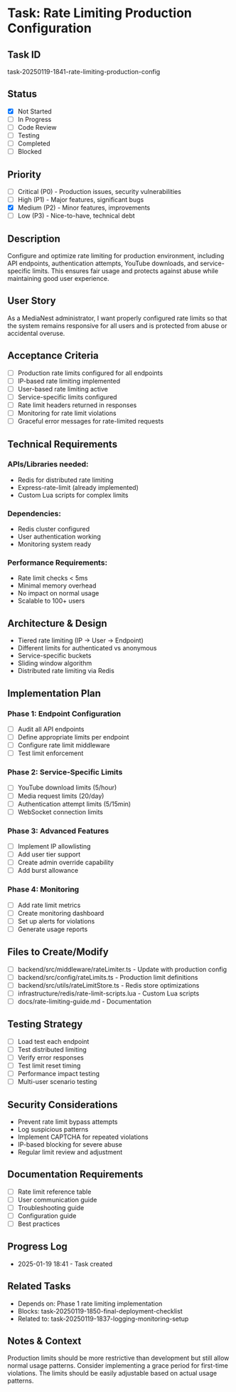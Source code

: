 # Task: Rate Limiting Production Configuration

## Task ID

task-20250119-1841-rate-limiting-production-config

## Status

- [x] Not Started
- [ ] In Progress
- [ ] Code Review
- [ ] Testing
- [ ] Completed
- [ ] Blocked

## Priority

- [ ] Critical (P0) - Production issues, security vulnerabilities
- [ ] High (P1) - Major features, significant bugs
- [x] Medium (P2) - Minor features, improvements
- [ ] Low (P3) - Nice-to-have, technical debt

## Description

Configure and optimize rate limiting for production environment, including API endpoints, authentication attempts, YouTube downloads, and service-specific limits. This ensures fair usage and protects against abuse while maintaining good user experience.

## User Story

As a MediaNest administrator, I want properly configured rate limits so that the system remains responsive for all users and is protected from abuse or accidental overuse.

## Acceptance Criteria

- [ ] Production rate limits configured for all endpoints
- [ ] IP-based rate limiting implemented
- [ ] User-based rate limiting active
- [ ] Service-specific limits configured
- [ ] Rate limit headers returned in responses
- [ ] Monitoring for rate limit violations
- [ ] Graceful error messages for rate-limited requests

## Technical Requirements

### APIs/Libraries needed:

- Redis for distributed rate limiting
- Express-rate-limit (already implemented)
- Custom Lua scripts for complex limits

### Dependencies:

- Redis cluster configured
- User authentication working
- Monitoring system ready

### Performance Requirements:

- Rate limit checks < 5ms
- Minimal memory overhead
- No impact on normal usage
- Scalable to 100+ users

## Architecture & Design

- Tiered rate limiting (IP → User → Endpoint)
- Different limits for authenticated vs anonymous
- Service-specific buckets
- Sliding window algorithm
- Distributed rate limiting via Redis

## Implementation Plan

### Phase 1: Endpoint Configuration

- [ ] Audit all API endpoints
- [ ] Define appropriate limits per endpoint
- [ ] Configure rate limit middleware
- [ ] Test limit enforcement

### Phase 2: Service-Specific Limits

- [ ] YouTube download limits (5/hour)
- [ ] Media request limits (20/day)
- [ ] Authentication attempt limits (5/15min)
- [ ] WebSocket connection limits

### Phase 3: Advanced Features

- [ ] Implement IP allowlisting
- [ ] Add user tier support
- [ ] Create admin override capability
- [ ] Add burst allowance

### Phase 4: Monitoring

- [ ] Add rate limit metrics
- [ ] Create monitoring dashboard
- [ ] Set up alerts for violations
- [ ] Generate usage reports

## Files to Create/Modify

- [ ] backend/src/middleware/rateLimiter.ts - Update with production config
- [ ] backend/src/config/rateLimits.ts - Production limit definitions
- [ ] backend/src/utils/rateLimitStore.ts - Redis store optimizations
- [ ] infrastructure/redis/rate-limit-scripts.lua - Custom Lua scripts
- [ ] docs/rate-limiting-guide.md - Documentation

## Testing Strategy

- [ ] Load test each endpoint
- [ ] Test distributed limiting
- [ ] Verify error responses
- [ ] Test limit reset timing
- [ ] Performance impact testing
- [ ] Multi-user scenario testing

## Security Considerations

- Prevent rate limit bypass attempts
- Log suspicious patterns
- Implement CAPTCHA for repeated violations
- IP-based blocking for severe abuse
- Regular limit review and adjustment

## Documentation Requirements

- [ ] Rate limit reference table
- [ ] User communication guide
- [ ] Troubleshooting guide
- [ ] Configuration guide
- [ ] Best practices

## Progress Log

- 2025-01-19 18:41 - Task created

## Related Tasks

- Depends on: Phase 1 rate limiting implementation
- Blocks: task-20250119-1850-final-deployment-checklist
- Related to: task-20250119-1837-logging-monitoring-setup

## Notes & Context

Production limits should be more restrictive than development but still allow normal usage patterns. Consider implementing a grace period for first-time violations. The limits should be easily adjustable based on actual usage patterns.
